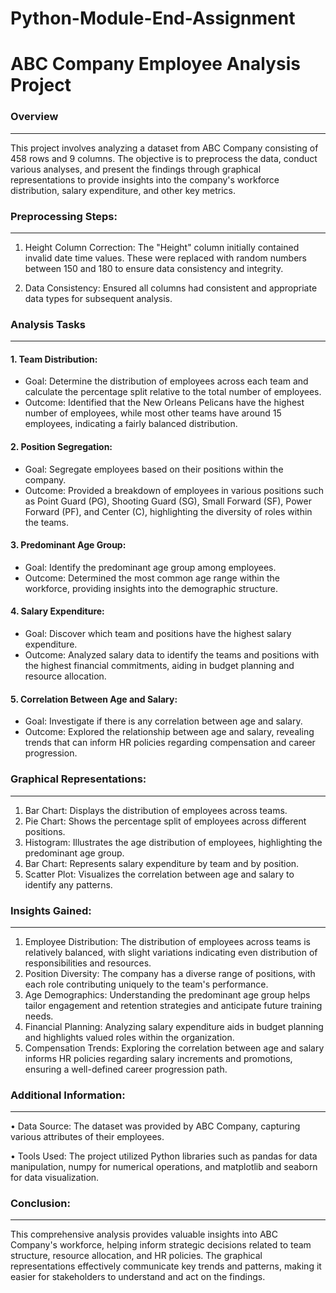 # Python-Module-End-Assignment
# ABC Company Employee Analysis Project

### Overview
____
This project involves analyzing a dataset from ABC Company consisting of 458 rows and 9 columns. The objective is to preprocess the data, conduct various analyses, and present the findings through graphical representations to provide insights into the company's workforce distribution, salary expenditure, and other key metrics.

### Preprocessing Steps:
___
1.	Height Column Correction: The "Height" column initially contained invalid date time values. These were replaced with random numbers between 150 and 180 to ensure data consistency and integrity.

2.	Data Consistency: Ensured all columns had consistent and appropriate data types for subsequent analysis.

### Analysis Tasks
___
#### 1.	Team Distribution:
*	Goal: Determine the distribution of employees across each team and calculate the percentage split relative to the total number of employees.
*	Outcome: Identified that the New Orleans Pelicans have the highest number of employees, while most other teams have around 15 employees, indicating a fairly balanced distribution.

#### 2.	Position Segregation:
*	Goal: Segregate employees based on their positions within the company.
*	Outcome: Provided a breakdown of employees in various positions such as Point Guard (PG), Shooting Guard (SG), Small Forward (SF), Power Forward (PF), and Center (C), highlighting the diversity of roles within the teams.

#### 3.	Predominant Age Group:
*	Goal: Identify the predominant age group among employees.
*	Outcome: Determined the most common age range within the workforce, providing insights into the demographic structure.

#### 4.	Salary Expenditure:
*	Goal: Discover which team and positions have the highest salary expenditure.
*	Outcome: Analyzed salary data to identify the teams and positions with the highest financial commitments, aiding in budget planning and resource allocation.

#### 5.	Correlation Between Age and Salary:
*	Goal: Investigate if there is any correlation between age and salary.
*	Outcome: Explored the relationship between age and salary, revealing trends that can inform HR policies regarding compensation and career progression.

### Graphical Representations:
___
1.	Bar Chart: Displays the distribution of employees across teams.
2.	Pie Chart: Shows the percentage split of employees across different positions.
3.	Histogram: Illustrates the age distribution of employees, highlighting the predominant age group.
4.	Bar Chart: Represents salary expenditure by team and by position.
5.	Scatter Plot: Visualizes the correlation between age and salary to identify any patterns.

### Insights Gained:
____
1.	Employee Distribution: The distribution of employees across teams is relatively balanced, with slight variations indicating even distribution of responsibilities and resources.
2.	Position Diversity: The company has a diverse range of positions, with each role contributing uniquely to the team's performance.
3.	Age Demographics: Understanding the predominant age group helps tailor engagement and retention strategies and anticipate future training needs.
4.	Financial Planning: Analyzing salary expenditure aids in budget planning and highlights valued roles within the organization.
5.	Compensation Trends: Exploring the correlation between age and salary informs HR policies regarding salary increments and promotions, ensuring a well-defined career progression path.

### Additional Information:
___
•	Data Source: The dataset was provided by ABC Company, capturing various attributes of their employees.

•	Tools Used: The project utilized Python libraries such as pandas for data manipulation, numpy for numerical operations, and matplotlib and seaborn for data visualization. 

### Conclusion:
___
This comprehensive analysis provides valuable insights into ABC Company's workforce, helping inform strategic decisions related to team structure, resource allocation, and HR policies. The graphical representations effectively communicate key trends and patterns, making it easier for stakeholders to understand and act on the findings.
